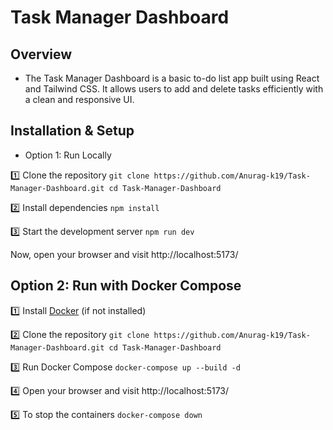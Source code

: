 # Task Manager Dashboard

## Overview
 - The Task Manager Dashboard is a basic to-do list app built using React and Tailwind CSS. It allows users to add and delete tasks efficiently with a clean and responsive UI.

## Installation & Setup
 - Option 1: Run Locally


1️⃣ Clone the repository
`git clone https://github.com/Anurag-k19/Task-Manager-Dashboard.git
cd Task-Manager-Dashboard
`


2️⃣ Install dependencies
`npm install`


3️⃣ Start the development server
`npm run dev
`

Now, open your browser and visit http://localhost:5173/



 ## Option 2: Run with Docker Compose

1️⃣ Install [Docker](https://docs.docker.com/engine/install/) (if not installed)


2️⃣ Clone the repository
`git clone https://github.com/Anurag-k19/Task-Manager-Dashboard.git
cd Task-Manager-Dashboard`


3️⃣ Run Docker Compose
`docker-compose up --build -d
`


4️⃣ Open your browser and visit http://localhost:5173/


5️⃣ To stop the containers
`docker-compose down
`
